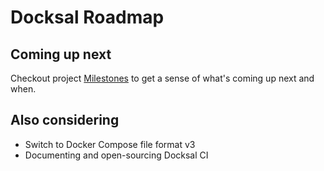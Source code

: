 # Docksal Roadmap

## Coming up next

Checkout project [Milestones](https://github.com/docksal/docksal/milestones) to get a sense of what's coming up next 
and when.

## Also considering

- Switch to Docker Compose file format v3
- Documenting and open-sourcing Docksal CI
